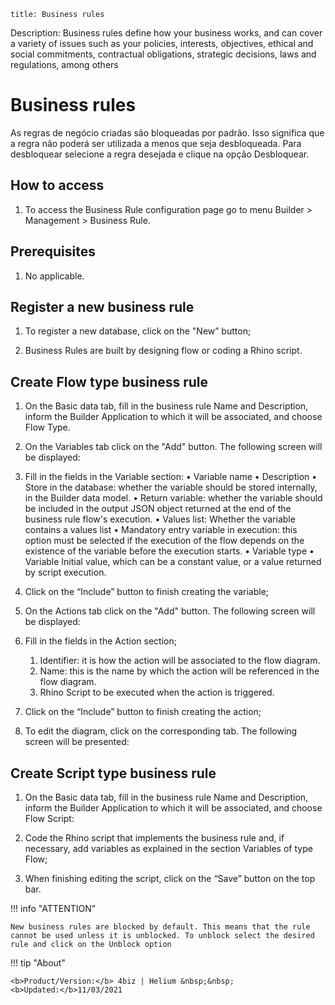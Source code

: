     title: Business rules  
Description: Business rules define how your business works, and can cover a variety of issues such as your policies, interests, objectives, ethical and social commitments, contractual obligations, strategic decisions, laws and regulations, among others  

# Business rules

As regras de negócio criadas são bloqueadas por padrão. Isso significa que a regra não poderá ser utilizada a menos que seja desbloqueada. Para desbloquear selecione a regra desejada e clique na opção Desbloquear.     

## How to access 

1. To access the  Business Rule configuration page go to menu Builder > Management > Business Rule.    

## Prerequisites

1.	No applicable.  

## Register a new business rule

1.	To register a new database, click on the "New” button;

2.	Business Rules are built by designing flow or coding a Rhino script.

## Create Flow type business rule

1.	On the Basic data tab, fill in the business rule Name and Description, inform the Builder Application to which it will be associated, and choose Flow Type.

2.	On the Variables tab click on the "Add" button. The following screen will be displayed:

3.	Fill in the fields in the Variable section:
    •	Variable name
    •	Description
    •	Store in the database: whether the variable should be stored internally, in the Builder data model.
    •	Return variable: whether the variable should be included in the output JSON object returned at the end of the business rule flow's execution.
    •	Values list: Whether the variable contains a values list
    •	Mandatory entry variable in execution: this option must be selected if the execution of the flow depends on the existence of the variable before the execution starts.
    •	Variable type
    •	Variable Initial value, which can be a constant value, or a value returned by script execution.

4.	Click on the “Include” button to finish creating the variable;

5.	On the Actions tab click on the "Add" button. The following screen will be displayed:

6.	Fill in the fields in the Action section;

    1.	Identifier: it is how the action will be associated to the flow diagram.
    2.	Name: this is the name by which the action will be referenced in the flow diagram.
    3.	Rhino Script to be executed when the action is triggered.

7.	Click on the “Include” button to finish creating the action;

8.	To edit the diagram, click on the corresponding tab. The following screen will be presented:

## Create Script type business rule

1.	On the Basic data tab, fill in the business rule Name and Description, inform the Builder Application to which it will be associated, and choose Flow Script:

2.	Code the Rhino script that implements the business rule and, if necessary, add variables as explained in the section Variables of type Flow;

3.	When finishing editing the script, click on the “Save” button on the top bar.

!!! info "ATTENTION"
    
    New business rules are blocked by default. This means that the rule cannot be used unless it is unblocked. To unblock select the desired rule and click on the Unblock option


!!! tip "About"

    <b>Product/Version:</b> 4biz | Helium &nbsp;&nbsp;
    <b>Updated:</b>11/03/2021







